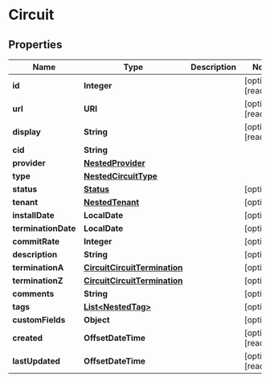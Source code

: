 

# Circuit


## Properties

| Name | Type | Description | Notes |
|------------ | ------------- | ------------- | -------------|
|**id** | **Integer** |  |  [optional] [readonly] |
|**url** | **URI** |  |  [optional] [readonly] |
|**display** | **String** |  |  [optional] [readonly] |
|**cid** | **String** |  |  |
|**provider** | [**NestedProvider**](NestedProvider.md) |  |  |
|**type** | [**NestedCircuitType**](NestedCircuitType.md) |  |  |
|**status** | [**Status**](Status.md) |  |  [optional] |
|**tenant** | [**NestedTenant**](NestedTenant.md) |  |  [optional] |
|**installDate** | **LocalDate** |  |  [optional] |
|**terminationDate** | **LocalDate** |  |  [optional] |
|**commitRate** | **Integer** |  |  [optional] |
|**description** | **String** |  |  [optional] |
|**terminationA** | [**CircuitCircuitTermination**](CircuitCircuitTermination.md) |  |  [optional] |
|**terminationZ** | [**CircuitCircuitTermination**](CircuitCircuitTermination.md) |  |  [optional] |
|**comments** | **String** |  |  [optional] |
|**tags** | [**List&lt;NestedTag&gt;**](NestedTag.md) |  |  [optional] |
|**customFields** | **Object** |  |  [optional] |
|**created** | **OffsetDateTime** |  |  [optional] [readonly] |
|**lastUpdated** | **OffsetDateTime** |  |  [optional] [readonly] |



